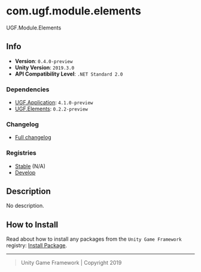 # com.ugf.module.elements

UGF.Module.Elements

## Info

- **Version**: `0.4.0-preview`
- **Unity Version**: `2019.3.0`
- **API Compatibility Level**: `.NET Standard 2.0`

### Dependencies

- [UGF.Application](https://github.com/unity-game-framework/ugf-application): `4.1.0-preview`
- [UGF.Elements](https://github.com/unity-game-framework/ugf-elements): `0.2.2-preview`

### Changelog

- [Full changelog][1]

### Registries

- [Stable][2] (N/A)
- [Develop][3]

## Description

No description.

## How to Install

Read about how to install any packages from the `Unity Game Framework` registry: [Install Package][4].

---
> Unity Game Framework | Copyright 2019

[1]: changelog.md
[2]: https://bintray.com/unity-game-framework/stable/com.ugf.module.elements
[3]: https://bintray.com/unity-game-framework/dev/com.ugf.module.elements
[4]: https://github.com/unity-game-framework/ugf-documentation/wiki/Install-Package

